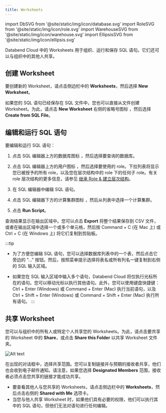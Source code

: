 ```yaml
---
title: Worksheets
---
```


import DbSVG from '@site/static/img/icon/database.svg'
import RoleSVG from '@site/static/img/icon/role.svg'
import WarehouseSVG from '@site/static/img/icon/warehouse.svg'
import EllipsisSVG from '@site/static/img/icon/ellipsis.svg'

Databend Cloud 中的 Worksheets 用于组织、运行和保存 SQL 语句。它们还可以与组织中的其他人共享。

## 创建 Worksheet

要创建新的 Worksheet，请点击侧边栏中的 **Worksheets**，然后选择 **New Worksheet**。

如果您的 SQL 语句已经保存在 SQL 文件中，您也可以直接从文件创建 Worksheet。为此，请点击 **New Worksheet** 右侧的省略号图标 <EllipsisSVG/>，然后选择 **Create from SQL File**。

## 编辑和运行 SQL 语句

要编辑和运行 SQL 语句：

1. 点击 SQL 编辑器上方的数据库图标 <DbSVG/>，然后选择要查询的数据库。
2. 点击 SQL 编辑器上方的用户图标 <RoleSVG/>，然后选择要使用的 role。下拉列表将显示您已被授予的所有 role，以及您在层次结构中的 role 下的任何子 role。有关 role 层次结构的更多信息，请参见 [继承 Role & 建立层次结构](/guides/security/access-control/roles#inheriting-roles--establishing-hierarchy)。

3. 在 SQL 编辑器中编辑 SQL 语句。
4. 点击 SQL 编辑器下方的计算集群图标 <WarehouseSVG/>，然后从列表中选择一个计算集群。
5. 点击 **Run Script**。

查询结果显示在输出区域中。您可以点击 **Export** 将整个结果保存到 CSV 文件，或者在输出区域中选择一个或多个单元格，然后按 Command + C (在 Mac 上) 或 Ctrl + C (在 Windows 上) 将它们复制到剪贴板。

:::tip

- 为了方便您编辑 SQL 语句，您可以选择数据库列表中的一个表，然后点击它旁边的 "..." 按钮。然后，按照菜单提示选择将表名或所有列名一键复制到右侧的 SQL 输入区域。

- 如果您在 SQL 输入区域中输入多个语句，Databend Cloud 将仅执行光标所在的语句。您可以移动光标以执行其他语句。此外，您可以使用键盘快捷键：Ctrl + Enter (Windows) 或 Command + Enter (Mac) 执行当前语句，以及 Ctrl + Shift + Enter (Windows) 或 Command + Shift + Enter (Mac) 执行所有语句。
  :::

## 共享 Worksheet

您可以与组织中的所有人或特定个人共享您的 Worksheets。为此，请点击要共享的 Worksheet 中的 **Share**，或点击 **Share this Folder** 以共享 Worksheet 文件夹。

![Alt text](@site/static/img/documents/worksheet/share.png)

在出现的对话框中，选择共享范围。您可以复制链接并与预期的接收者共享，他们也会收到电子邮件通知。请注意，如果您选择 **Designated Members** 范围，接收者必须点击您共享的链接才能成功共享。

- 要查看其他人与您共享的 Worksheets，请点击侧边栏中的 **Worksheets**，然后点击右侧的 **Shared with Me** 选项卡。
- 当您与他人共享 Worksheet 时，如果他们具有必要的权限，他们可以执行其中的 SQL 语句，但他们无法对语句进行任何编辑。
